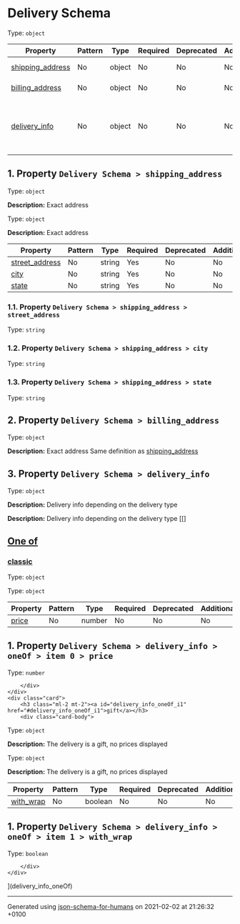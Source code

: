 

# Delivery Schema

Type: `object`

| Property | Pattern | Type | Required | Deprecated | Additional | Description |
| -------- | ------- | ---- | -------- | ---------- | ---------- | ----------- |
| [shipping_address](#shipping_address)|No|object|No|No| No|Exact address|
| [billing_address](#billing_address)|No|object|No|No| No|Exact address|
| [delivery_info](#delivery_info)|No|object|No|No| No|Delivery info depending on the delivery type|

##  <a name="shipping_address"></a>1.  Property `Delivery Schema > shipping_address`

Type: `object`

**Description:** Exact address

Type: `object`

**Description:** Exact address

| Property | Pattern | Type | Required | Deprecated | Additional | Description |
| -------- | ------- | ---- | -------- | ---------- | ---------- | ----------- |
| [street_address](#shipping_address_street_address)|No|string|Yes|No| No|-|
| [city](#shipping_address_city)|No|string|Yes|No| No|-|
| [state](#shipping_address_state)|No|string|Yes|No| No|-|

###  <a name="shipping_address_street_address"></a>1.1.  Property `Delivery Schema > shipping_address > street_address`

Type: `string`

###  <a name="shipping_address_city"></a>1.2.  Property `Delivery Schema > shipping_address > city`

Type: `string`

###  <a name="shipping_address_state"></a>1.3.  Property `Delivery Schema > shipping_address > state`

Type: `string`

##  <a name="billing_address"></a>2.  Property `Delivery Schema > billing_address`

Type: `object`

**Description:** Exact address
    Same definition as [shipping_address](#shipping_address)

##  <a name="delivery_info"></a>3.  Property `Delivery Schema > delivery_info`

Type: `object`

**Description:** Delivery info depending on the delivery type

**Description:** Delivery info depending on the delivery type
            [[]
<a id="delivery_info_oneOf" href="#delivery_info_oneOf">
    <h2 class="handle ml-2 mt-2">
      <label>One of</label>
    </h2>
</a>
    <div class="card">
        <h3 class="ml-2 mt-2"><a id="delivery_info_oneOf_i0" href="#delivery_info_oneOf_i0">classic</a></h3>
        <div class="card-body">

Type: `object`

Type: `object`

| Property | Pattern | Type | Required | Deprecated | Additional | Description |
| -------- | ------- | ---- | -------- | ---------- | ---------- | ----------- |
| [price](#delivery_info_oneOf_i0_price)|No|number|No|No| No|-|

##  <a name="delivery_info_oneOf_i0_price"></a>1.  Property `Delivery Schema > delivery_info > oneOf > item 0 > price`

Type: `number`

        </div>
    </div>
    <div class="card">
        <h3 class="ml-2 mt-2"><a id="delivery_info_oneOf_i1" href="#delivery_info_oneOf_i1">gift</a></h3>
        <div class="card-body">

Type: `object`

**Description:** The delivery is a gift, no prices displayed

Type: `object`

**Description:** The delivery is a gift, no prices displayed

| Property | Pattern | Type | Required | Deprecated | Additional | Description |
| -------- | ------- | ---- | -------- | ---------- | ---------- | ----------- |
| [with_wrap](#delivery_info_oneOf_i1_with_wrap)|No|boolean|No|No| No|-|

##  <a name="delivery_info_oneOf_i1_with_wrap"></a>1.  Property `Delivery Schema > delivery_info > oneOf > item 1 > with_wrap`

Type: `boolean`

        </div>
    </div>
](delivery_info_oneOf)

----------------------------------------------------------------------------------------------------------------------------
Generated using [json-schema-for-humans](https://github.com/coveooss/json-schema-for-humans) on 2021-02-02 at 21:26:32 +0100